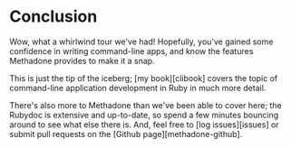 # Conclusion

Wow, what a whirlwind tour we've had!  Hopefully, you've gained some confidence in writing command-line apps, and know the
features Methadone provides to make it a snap.

This is just the tip of the iceberg; [my book][clibook] covers the topic of command-line application development in Ruby in much
more detail.

There's also more to Methadone than we've been able to cover here; the Rubydoc is extensive and up-to-date, so spend a few
minutes bouncing around to see what else there is.  And, feel free to [log issues][issues] or submit pull requests on the
[Github page][methadone-github].
